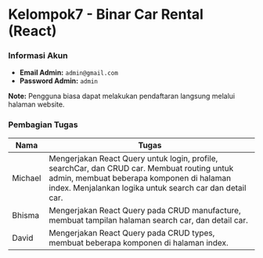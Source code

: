 # Kelompok7 - Binar Car Rental (React)

### Informasi Akun
- **Email Admin:** `admin@gmail.com`
- **Password Admin:** `admin`
  
**Note:** Pengguna biasa dapat melakukan pendaftaran langsung melalui halaman website.

### Pembagian Tugas

| Nama      | Tugas                                                                                   |
|-----------|-----------------------------------------------------------------------------------------|
| Michael   | Mengerjakan React Query untuk login, profile, searchCar, dan CRUD car. Membuat routing untuk admin, membuat beberapa komponen di halaman index. Menjalankan logika untuk search car dan detail car. |
| Bhisma    | Mengerjakan React Query pada CRUD manufacture, membuat tampilan halaman search car, dan detail car. |
| David     | Mengerjakan React Query pada CRUD types, membuat beberapa komponen di halaman index.    |
